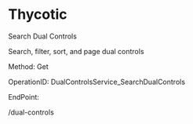 #     Thycotic


Search Dual Controls

Search, filter, sort, and page dual controls

Method: Get

OperationID: DualControlsService_SearchDualControls

EndPoint:

/dual-controls

